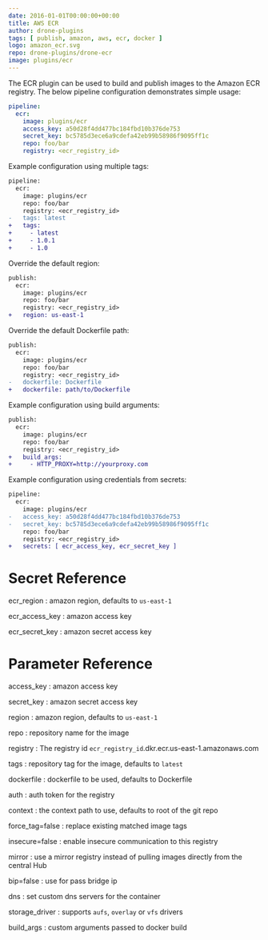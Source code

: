 ```yaml
---
date: 2016-01-01T00:00:00+00:00
title: AWS ECR
author: drone-plugins
tags: [ publish, amazon, aws, ecr, docker ]
logo: amazon_ecr.svg
repo: drone-plugins/drone-ecr
image: plugins/ecr
---
```


The ECR plugin can be used to build and publish images to the Amazon ECR registry. The below pipeline configuration demonstrates simple usage:

```yaml
pipeline:
  ecr:
    image: plugins/ecr
    access_key: a50d28f4dd477bc184fbd10b376de753
    secret_key: bc5785d3ece6a9cdefa42eb99b58986f9095ff1c
    repo: foo/bar
    registry: <ecr_registry_id>
```

Example configuration using multiple tags:

```diff
pipeline:
  ecr:
    image: plugins/ecr
    repo: foo/bar
    registry: <ecr_registry_id>
-   tags: latest
+   tags:
+     - latest
+     - 1.0.1
+     - 1.0
```

Override the default region:

```diff
publish:
  ecr:
    image: plugins/ecr
    repo: foo/bar
    registry: <ecr_registry_id>
+   region: us-east-1
```

Override the default Dockerfile path:

```diff
publish:
  ecr:
    image: plugins/ecr
    repo: foo/bar
    registry: <ecr_registry_id>
-   dockerfile: Dockerfile
+   dockerfile: path/to/Dockerfile
```

Example configuration using build arguments:

```diff
publish:
  ecr:
    image: plugins/ecr
    repo: foo/bar
    registry: <ecr_registry_id>
+   build_args:
+     - HTTP_PROXY=http://yourproxy.com
```

Example configuration using credentials from secrets:

```diff
pipeline:
  ecr:
    image: plugins/ecr
-   access_key: a50d28f4dd477bc184fbd10b376de753
-   secret_key: bc5785d3ece6a9cdefa42eb99b58986f9095ff1c
    repo: foo/bar
    registry: <ecr_registry_id>
+   secrets: [ ecr_access_key, ecr_secret_key ]
```

# Secret Reference

ecr_region
: amazon region, defaults to `us-east-1`

ecr_access_key
: amazon access key

ecr_secret_key
: amazon secret access key

# Parameter Reference

access_key
: amazon access key

secret_key
: amazon secret access key

region
: amazon region, defaults to `us-east-1`

repo
: repository name for the image

registry
: The registry id `ecr_registry_id`.dkr.ecr.us-east-1.amazonaws.com

tags
: repository tag for the image, defaults to `latest`

dockerfile
: dockerfile to be used, defaults to Dockerfile

auth
: auth token for the registry

context
: the context path to use, defaults to root of the git repo

force_tag=false
: replace existing matched image tags

insecure=false
: enable insecure communication to this registry

mirror
: use a mirror registry instead of pulling images directly from the central Hub

bip=false
: use for pass bridge ip

dns
: set custom dns servers for the container

storage_driver
: supports `aufs`, `overlay` or `vfs` drivers

build_args
: custom arguments passed to docker build
